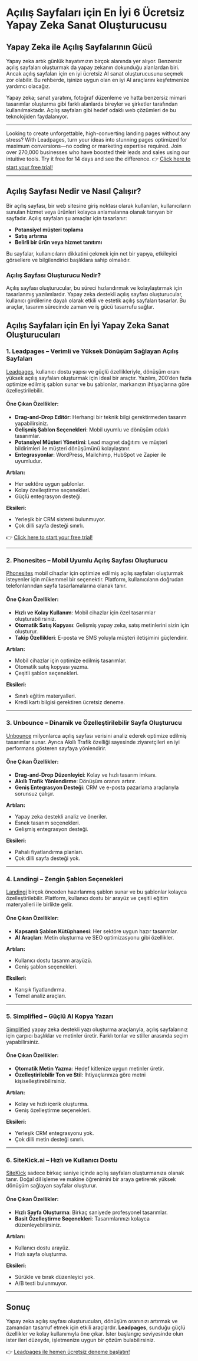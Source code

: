# Açılış Sayfaları için En İyi 6 Ücretsiz Yapay Zeka Sanat Oluşturucusu

## Yapay Zeka ile Açılış Sayfalarının Gücü

Yapay zeka artık günlük hayatımızın birçok alanında yer alıyor. Benzersiz açılış sayfaları oluşturmak da yapay zekanın dokunduğu alanlardan biri. Ancak açılış sayfaları için en iyi ücretsiz AI sanat oluşturucusunu seçmek zor olabilir. Bu rehberde, işinize uygun olan en iyi AI araçlarını keşfetmenize yardımcı olacağız.

Yapay zeka; sanat yaratımı, fotoğraf düzenleme ve hatta benzersiz mimari tasarımlar oluşturma gibi farklı alanlarda bireyler ve şirketler tarafından kullanılmaktadır. Açılış sayfaları gibi hedef odaklı web çözümleri de bu teknolojiden faydalanıyor.

---

Looking to create unforgettable, high-converting landing pages without any stress? With Leadpages, turn your ideas into stunning pages optimized for maximum conversions—no coding or marketing expertise required. Join over 270,000 businesses who have boosted their leads and sales using our intuitive tools. Try it free for 14 days and see the difference. 👉 [Click here to start your free trial!](https://bit.ly/LEadPages)

---

## Açılış Sayfası Nedir ve Nasıl Çalışır?

Bir açılış sayfası, bir web sitesine giriş noktası olarak kullanılan, kullanıcıların sunulan hizmet veya ürünleri kolayca anlamalarına olanak tanıyan bir sayfadır. Açılış sayfaları şu amaçlar için tasarlanır:

- **Potansiyel müşteri toplama**
- **Satış artırma**
- **Belirli bir ürün veya hizmet tanıtımı**

Bu sayfalar, kullanıcıların dikkatini çekmek için net bir yapıya, etkileyici görsellere ve bilgilendirici başlıklara sahip olmalıdır.

### Açılış Sayfası Oluşturucu Nedir?

Açılış sayfası oluşturucular, bu süreci hızlandırmak ve kolaylaştırmak için tasarlanmış yazılımlardır. Yapay zeka destekli açılış sayfası oluşturucular, kullanıcı girdilerine dayalı olarak etkili ve estetik açılış sayfaları tasarlar. Bu araçlar, tasarım sürecinde zaman ve iş gücü tasarrufu sağlar.

## Açılış Sayfaları için En İyi Yapay Zeka Sanat Oluşturucuları

### 1. **Leadpages – Verimli ve Yüksek Dönüşüm Sağlayan Açılış Sayfaları**

[Leadpages](https://bit.ly/LEadPages), kullanıcı dostu yapısı ve güçlü özellikleriyle, dönüşüm oranı yüksek açılış sayfaları oluşturmak için ideal bir araçtır. Yazılım, 200’den fazla optimize edilmiş şablon sunar ve bu şablonlar, markanızın ihtiyaçlarına göre özelleştirilebilir.

#### Öne Çıkan Özellikler:
- **Drag-and-Drop Editör**: Herhangi bir teknik bilgi gerektirmeden tasarım yapabilirsiniz.
- **Gelişmiş Şablon Seçenekleri**: Mobil uyumlu ve dönüşüm odaklı tasarımlar.
- **Potansiyel Müşteri Yönetimi**: Lead magnet dağıtımı ve müşteri bildirimleri ile müşteri dönüşümünü kolaylaştırır.
- **Entegrasyonlar**: WordPress, Mailchimp, HubSpot ve Zapier ile uyumludur.

**Artıları:**
- Her sektöre uygun şablonlar.
- Kolay özelleştirme seçenekleri.
- Güçlü entegrasyon desteği.

**Eksileri:**
- Yerleşik bir CRM sistemi bulunmuyor.
- Çok dilli sayfa desteği sınırlı.

👉 [Click here to start your free trial!](https://bit.ly/LEadPages)

---

### 2. **Phonesites – Mobil Uyumlu Açılış Sayfası Oluşturucu**

[Phonesites](https://a.phonesites.com/refmedia) mobil cihazlar için optimize edilmiş açılış sayfaları oluşturmak isteyenler için mükemmel bir seçenektir. Platform, kullanıcıların doğrudan telefonlarından sayfa tasarlamalarına olanak tanır.

#### Öne Çıkan Özellikler:
- **Hızlı ve Kolay Kullanım**: Mobil cihazlar için özel tasarımlar oluşturabilirsiniz.
- **Otomatik Satış Kopyası**: Gelişmiş yapay zeka, satış metinlerini sizin için oluşturur.
- **Takip Özellikleri**: E-posta ve SMS yoluyla müşteri iletişimini güçlendirir.

**Artıları:**
- Mobil cihazlar için optimize edilmiş tasarımlar.
- Otomatik satış kopyası yazma.
- Çeşitli şablon seçenekleri.

**Eksileri:**
- Sınırlı eğitim materyalleri.
- Kredi kartı bilgisi gerektiren ücretsiz deneme.

---

### 3. **Unbounce – Dinamik ve Özelleştirilebilir Sayfa Oluşturucu**

[Unbounce](https://unbounce.com/landing-pages-overlays/) milyonlarca açılış sayfası verisini analiz ederek optimize edilmiş tasarımlar sunar. Ayrıca Akıllı Trafik özelliği sayesinde ziyaretçileri en iyi performans gösteren sayfaya yönlendirir.

#### Öne Çıkan Özellikler:
- **Drag-and-Drop Düzenleyici**: Kolay ve hızlı tasarım imkanı.
- **Akıllı Trafik Yönlendirme**: Dönüşüm oranını artırır.
- **Geniş Entegrasyon Desteği**: CRM ve e-posta pazarlama araçlarıyla sorunsuz çalışır.

**Artıları:**
- Yapay zeka destekli analiz ve öneriler.
- Esnek tasarım seçenekleri.
- Gelişmiş entegrasyon desteği.

**Eksileri:**
- Pahalı fiyatlandırma planları.
- Çok dilli sayfa desteği yok.

---

### 4. **Landingi – Zengin Şablon Seçenekleri**

[Landingi](https://try.landingi.com) birçok önceden hazırlanmış şablon sunar ve bu şablonlar kolayca özelleştirilebilir. Platform, kullanıcı dostu bir arayüz ve çeşitli eğitim materyalleri ile birlikte gelir.

#### Öne Çıkan Özellikler:
- **Kapsamlı Şablon Kütüphanesi**: Her sektöre uygun hazır tasarımlar.
- **AI Araçları**: Metin oluşturma ve SEO optimizasyonu gibi özellikler.

**Artıları:**
- Kullanıcı dostu tasarım arayüzü.
- Geniş şablon seçenekleri.

**Eksileri:**
- Karışık fiyatlandırma.
- Temel analiz araçları.

---

### 5. **Simplified – Güçlü AI Kopya Yazarı**

[Simplified](https://simplified.com) yapay zeka destekli yazı oluşturma araçlarıyla, açılış sayfalarınız için çarpıcı başlıklar ve metinler üretir. Farklı tonlar ve stiller arasında seçim yapabilirsiniz.

#### Öne Çıkan Özellikler:
- **Otomatik Metin Yazma**: Hedef kitlenize uygun metinler üretir.
- **Özelleştirilebilir Ton ve Stil**: İhtiyaçlarınıza göre metni kişiselleştirebilirsiniz.

**Artıları:**
- Kolay ve hızlı içerik oluşturma.
- Geniş özelleştirme seçenekleri.

**Eksileri:**
- Yerleşik CRM entegrasyonu yok.
- Çok dilli metin desteği sınırlı.

---

### 6. **SiteKick.ai – Hızlı ve Kullanıcı Dostu**

[SiteKick](https://www.sitekick.ai/) sadece birkaç saniye içinde açılış sayfaları oluşturmanıza olanak tanır. Doğal dil işleme ve makine öğrenimini bir araya getirerek yüksek dönüşüm sağlayan sayfalar oluşturur.

#### Öne Çıkan Özellikler:
- **Hızlı Sayfa Oluşturma**: Birkaç saniyede profesyonel tasarımlar.
- **Basit Özelleştirme Seçenekleri**: Tasarımlarınızı kolayca düzenleyebilirsiniz.

**Artıları:**
- Kullanıcı dostu arayüz.
- Hızlı sayfa oluşturma.

**Eksileri:**
- Sürükle ve bırak düzenleyici yok.
- A/B testi bulunmuyor.

---

## Sonuç

Yapay zeka açılış sayfası oluşturucuları, dönüşüm oranınızı artırmak ve zamandan tasarruf etmek için etkili araçlardır. **Leadpages**, sunduğu güçlü özellikler ve kolay kullanımıyla öne çıkar. İster başlangıç seviyesinde olun ister ileri düzeyde, işletmenize uygun bir çözüm bulabilirsiniz.

👉 [Leadpages ile hemen ücretsiz deneme başlatın!](https://bit.ly/LEadPages)
